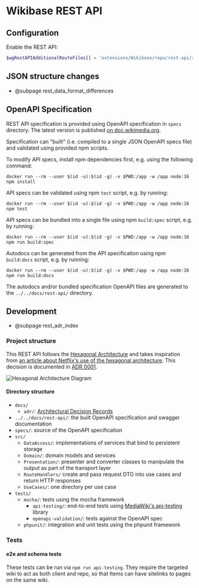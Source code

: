 # Wikibase REST API

## Configuration

Enable the REST API:
```php
$wgRestAPIAdditionalRouteFiles[] = 'extensions/Wikibase/repo/rest-api/routes.json';
```

## JSON structure changes

* @subpage rest_data_format_differences

## OpenAPI Specification

REST API specification is provided using OpenAPI specification in `specs` directory. The latest version is published [on doc.wikimedia.org](https://doc.wikimedia.org/Wikibase/master/js/rest-api/).

Specification can "built" (i.e. compiled to a single JSON OpenAPI specs file) and validated using provided npm scripts.

To modify API specs, install npm dependencies first, e.g. using the following command:

```
docker run --rm --user $(id -u):$(id -g) -v $PWD:/app -w /app node:16 npm install
```

API specs can be validated using npm `test` script, e.g. by running:

```
docker run --rm --user $(id -u):$(id -g) -v $PWD:/app -w /app node:16 npm test
```

API specs can be bundled into a single file using npm `build:spec` script, e.g. by running:

```
docker run --rm --user $(id -u):$(id -g) -v $PWD:/app -w /app node:16 npm run build:spec
```

Autodocs can be generated from the API specification using npm `build:docs` script, e.g. by running:

```
docker run --rm --user $(id -u):$(id -g) -v $PWD:/app -w /app node:16 npm run build:docs
```

The autodocs and/or bundled specification OpenAPI files are generated to the `../../docs/rest-api/` directory.

## Development

* @subpage rest_adr_index

### Project structure
This REST API follows the [Hexagonal Architecture](https://alistair.cockburn.us/hexagonal-architecture/) and takes inspiration from [an article about Netflix's use of the hexagonal architecture](https://netflixtechblog.com/ready-for-changes-with-hexagonal-architecture-b315ec967749). This decision is documented in [ADR 0001](docs/adr/0001_hexagonal_architecture.md).

![Hexagonal Architecture Diagram](./hexagonal_architecture.drawio.svg)

#### Directory structure

- `docs/`
  - `adr/`: [Architectural Decision Records](https://adr.github.io/)
- `../../docs/rest-api/`: the built OpenAPI specification and swagger documentation
- `specs/`: source of the OpenAPI specification
- `src/`
  - `DataAccess/`: implementations of services that bind to persistent storage
  - `Domain/`: domain models and services
  - `Presentation/`: presenter and converter classes to manipulate the output as part of the transport layer
  - `RouteHandlers/` create and pass request DTO into use cases and return HTTP responses
  - `UseCases/`: one directory per use case
- `tests/`
  - `mocha/`: tests using the mocha framework
    - `api-testing/`: end-to-end tests using [MediaWiki's api-testing][1] library
	- `openapi-validation/`: tests against the OpenAPI spec
  - `phpunit/`: integration and unit tests using the phpunit framework

### Tests

#### e2e and schema tests

These tests can be run via `npm run api-testing`. They require the targeted wiki to act as both client and repo, so that Items can have sitelinks to pages on the same wiki.

[1]: https://www.mediawiki.org/wiki/MediaWiki_API_integration_tests
